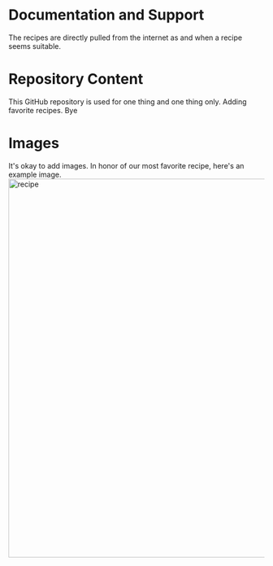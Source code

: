 # Documentation and Support

The recipes are directly pulled from the internet as and when a recipe seems suitable. 

# Repository Content

This GitHub repository is used for one thing and one thing only. Adding favorite recipes. Bye

# Images
It's okay to add images. In honor of our most favorite recipe, here's an example image. 
<img width="1240" height="744" alt="recipe" src="https://github.com/user-attachments/assets/47eb5cc6-0247-4a9d-b857-94da32178653" />
